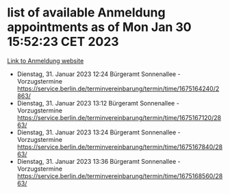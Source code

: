 # list of available Anmeldung appointments as of Mon Jan 30 15:52:23 CET 2023
[Link to Anmeldung website](https://service.berlin.de/terminvereinbarung/termin/tag.php?termin=0&anliegen[]=120686&dienstleisterlist=122210,122217,327316,122219,327312,122227,327314,122231,327346,122243,327348,122252,329742,122260,329745,122262,329748,122254,329751,122271,327278,122273,327274,122277,327276,330436,122280,327294,122282,327290,122284,327292,327539,122291,327270,122285,327266,122286,327264,122296,327268,150230,329760,122301,327282,122297,327286,122294,327284,122312,329763,122314,329775,122304,327330,122311,327334,122309,327332,122281,327352,122279,329772,122276,327324,122274,327326,122267,329766,122246,327318,122251,327320,122257,327322,122208,327298,122226,327300,121362,121364&herkunft=http%3A%2F%2Fservice.berlin.de%2Fdienstleistung%2F120686%2F)
- Dienstag, 31. Januar 2023 12:24 Bürgeramt Sonnenallee - Vorzugstermine https://service.berlin.de/terminvereinbarung/termin/time/1675164240/2863/
- Dienstag, 31. Januar 2023 13:12 Bürgeramt Sonnenallee - Vorzugstermine https://service.berlin.de/terminvereinbarung/termin/time/1675167120/2863/
- Dienstag, 31. Januar 2023 13:24 Bürgeramt Sonnenallee - Vorzugstermine https://service.berlin.de/terminvereinbarung/termin/time/1675167840/2863/
- Dienstag, 31. Januar 2023 13:36 Bürgeramt Sonnenallee - Vorzugstermine https://service.berlin.de/terminvereinbarung/termin/time/1675168560/2863/
